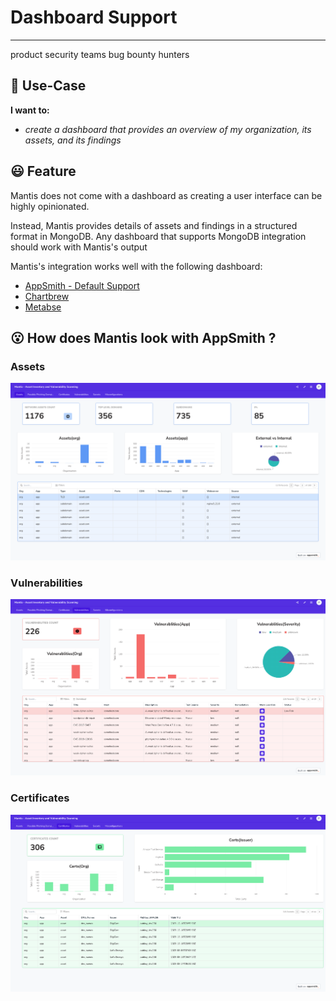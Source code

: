 # Dashboard Support
---

<product-team>product security teams</product-team> <bug-bounty>bug bounty hunters </bug-bounty>

## 🤔 Use-Case
**I want to:**
- *create a dashboard that provides an overview of my organization, its assets, and its findings*

## 😃 Feature

Mantis does not come with a dashboard as creating a user interface can be highly opinionated. 

Instead, Mantis provides details of assets and findings in a structured format in MongoDB. Any dashboard that supports MongoDB integration should work with Mantis's output

Mantis's integration works well with the following dashboard:

- [AppSmith - Default Support](https://www.appsmith.com/)
- [Chartbrew](https://chartbrew.com/)
- [Metabse](https://www.metabase.com/start/oss)

## 😮 How does Mantis look with AppSmith  ?

### Assets

<img src="Assets.png" class="img-rounded" alt="Assets">

### Vulnerabilities

<img src="Vulnerabilities.png" class="img-rounded" alt="Vulnerabilities">

### Certificates

<img src="Certificates.png" class="img-rounded" alt="Certificates">